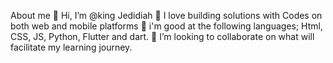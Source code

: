 About me
👋 Hi, I’m @king Jedidiah
👀 I love building solutions with Codes on both web and mobile platforms
🌱 i'm good at the following languages; Html, CSS, JS, Python, Flutter and dart.
💞️ I’m looking to collaborate on what will facilitate my learning journey.
